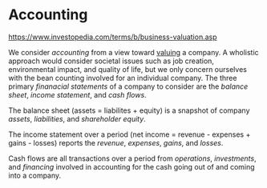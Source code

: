 # Accounting

https://www.investopedia.com/terms/b/business-valuation.asp

We consider _accounting_ from a view toward
[valuing](https://www.investopedia.com/terms/b/business-valuation.asp)
a company. A wholistic approach would consider societal issues such as
job creation, environmental impact, and quality of life, but we only
concern ourselves with the bean counting involved for an individual company.
The three primary _finanacial statements_ of a company to consider are
the _balance sheet_, _income statement_, and _cash flows_.

The balance sheet (assets = liabilites + equity) is a snapshot  of company
_assets_, _liabilities_, and _shareholder equity_.

The income statement over a period (net income = revenue - expenses + gains - losses)
reports the _revenue_, _expenses_, _gains_, and _losses_.

Cash flows are all transactions over a period from _operations_,
_investments_, and _financing_ involved in accounting for the
cash going out of and coming into a company.
